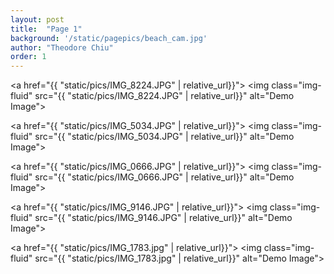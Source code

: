 ```yaml
---
layout: post
title:  "Page 1"
background: '/static/pagepics/beach_cam.jpg'
author: "Theodore Chiu"
order: 1
---
```


<a href="{{ "static/pics/IMG_8224.JPG" | relative_url}}">
	<img class="img-fluid" src="{{ "static/pics/IMG_8224.JPG" | relative_url}}" alt="Demo Image">
</a>

<a href="{{ "static/pics/IMG_5034.JPG" | relative_url}}">
	<img class="img-fluid" src="{{ "static/pics/IMG_5034.JPG" | relative_url}}" alt="Demo Image">
</a>

<a href="{{ "static/pics/IMG_0666.JPG" | relative_url}}">
	<img class="img-fluid" src="{{ "static/pics/IMG_0666.JPG" | relative_url}}" alt="Demo Image">
</a>

<a href="{{ "static/pics/IMG_9146.JPG" | relative_url}}">
	<img class="img-fluid" src="{{ "static/pics/IMG_9146.JPG" | relative_url}}" alt="Demo Image">
</a>

<a href="{{ "static/pics/IMG_1783.jpg" | relative_url}}">
	<img class="img-fluid" src="{{ "static/pics/IMG_1783.jpg" | relative_url}}" alt="Demo Image">
</a>

